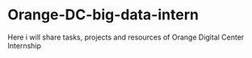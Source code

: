 # Orange-DC-big-data-intern
Here i will share tasks, projects and resources of Orange Digital Center Internship
